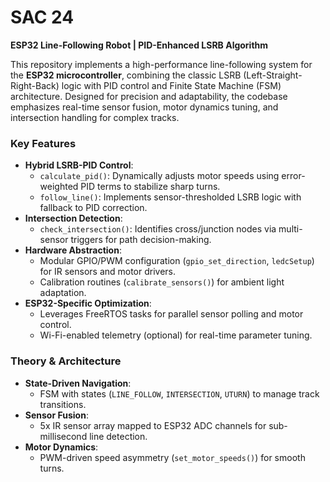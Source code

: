 
# **SAC 24**  
**ESP32 Line-Following Robot | PID-Enhanced LSRB Algorithm**  

This repository implements a high-performance line-following system for the **ESP32 microcontroller**, combining the classic LSRB (Left-Straight-Right-Back) logic with PID control and Finite State Machine (FSM) architecture. Designed for precision and adaptability, the codebase emphasizes real-time sensor fusion, motor dynamics tuning, and intersection handling for complex tracks.  

### **Key Features**  
- **Hybrid LSRB-PID Control**:  
  - `calculate_pid()`: Dynamically adjusts motor speeds using error-weighted PID terms to stabilize sharp turns.  
  - `follow_line()`: Implements sensor-thresholded LSRB logic with fallback to PID correction.  
- **Intersection Detection**:  
  - `check_intersection()`: Identifies cross/junction nodes via multi-sensor triggers for path decision-making.  
- **Hardware Abstraction**:  
  - Modular GPIO/PWM configuration (`gpio_set_direction`, `ledcSetup`) for IR sensors and motor drivers.  
  - Calibration routines (`calibrate_sensors()`) for ambient light adaptation.  
- **ESP32-Specific Optimization**:  
  - Leverages FreeRTOS tasks for parallel sensor polling and motor control.  
  - Wi-Fi-enabled telemetry (optional) for real-time parameter tuning.  

### **Theory & Architecture**  
- **State-Driven Navigation**:  
  - FSM with states (`LINE_FOLLOW`, `INTERSECTION`, `UTURN`) to manage track transitions.  
- **Sensor Fusion**:  
  - 5x IR sensor array mapped to ESP32 ADC channels for sub-millisecond line detection.  
- **Motor Dynamics**:  
  - PWM-driven speed asymmetry (`set_motor_speeds()`) for smooth turns.  
